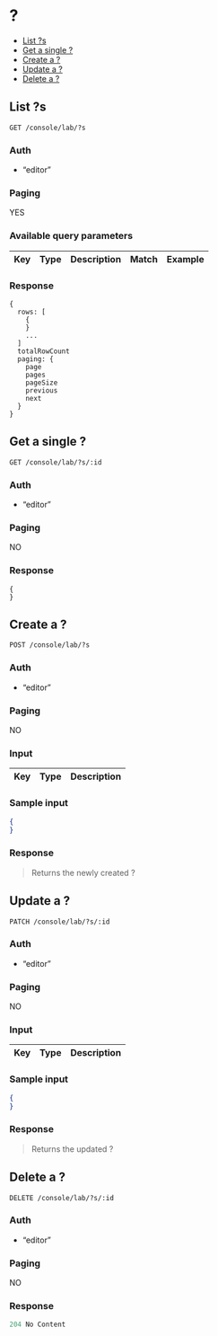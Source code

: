 # ?

- [List ?s](#list-?s)
- [Get a single ?](#get-a-single-?)
- [Create a ?](#create-a-?)
- [Update a ?](#update-a-?)
- [Delete a ?](#delete-a-?)

## List ?s
```
GET /console/lab/?s
```

### Auth
- “editor”

### Paging
YES

### Available query parameters

| Key | Type | Description | Match | Example |
| --- | --- | --- | --- | --- |

### Response
```
{
  rows: [
    {
    }
    ...
  ]
  totalRowCount
  paging: {
    page
    pages
    pageSize
    previous
    next
  }
}
```

## Get a single ?
```
GET /console/lab/?s/:id
```

### Auth
- “editor”

### Paging
NO

### Response
```
{
}
```

## Create a ?
```
POST /console/lab/?s
```

### Auth
- “editor”

### Paging
NO

### Input

| Key | Type | Description |
| --- | --- | --- |

### Sample input
```json
{
}
```

### Response
> Returns the newly created ?

## Update a ?
```
PATCH /console/lab/?s/:id
```

### Auth
- “editor”

### Paging
NO

### Input

| Key | Type | Description |
| --- | --- | --- |

### Sample input
```json
{
}
```

### Response
> Returns the updated ?

## Delete a ?
```
DELETE /console/lab/?s/:id
```

### Auth
- “editor”

### Paging
NO

### Response
```javascript
204 No Content
```
